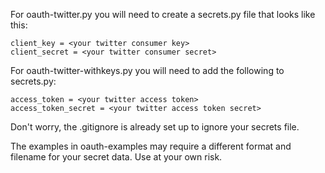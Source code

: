 For oauth-twitter.py you will need to create a secrets.py file that looks like this:

```
client_key = <your twitter consumer key>
client_secret = <your twitter consumer secret>
```

For oauth-twitter-withkeys.py you will need to add the following to secrets.py:

```
access_token = <your twitter access token>
access_token_secret = <your twitter access token secret>
```

Don't worry, the .gitignore is already set up to ignore your secrets file.

The examples in oauth-examples may require a different format and filename for your secret data. Use at your own risk.
